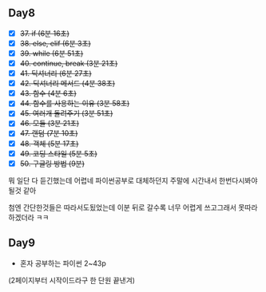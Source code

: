 ## Day8

- [x] ~~37. if (6분 16초)~~
- [x] ~~38. else, elif (6분 3초)~~
- [x] ~~39. while (6분 51초)~~
- [x] ~~40. continue, break (3분 21초)~~
- [x] ~~41. 딕셔너리 (6분 27초)~~
- [x] ~~42. 딕셔너리 메서드 (4분 38초)~~
- [x] ~~43. 함수 (4분 6초)~~
- [x] ~~44. 함수를 사용하는 이유 (3분 58초)~~
- [x] ~~45. 여러개 돌려주기 (3분 51초)~~
- [x] ~~46. 모듈 (3분 21초)~~
- [x] ~~47. 랜덤 (7분 10초)~~
- [x] ~~48. 객체 (5분 17초)~~
- [x] ~~49. 코딩 스타일 (5분 5초)~~
- [x] ~~50. 구글링 방법 (9분)~~

뭐 일단 다 듣긴했는데 어렵네 파이썬공부로 대체하던지 주말에 시간내서 한번다시봐야될것 같아

첨엔 간단한것들은 따라서도됬었는데 이분 뒤로 갈수록 너무 어렵게 쓰고그래서 못따라하겠더라 ㅋㅋ

## Day9

* 혼자 공부하는 파이썬 2~43p

(2페이지부터 시작이드라구 한 단원 끝낸겨)